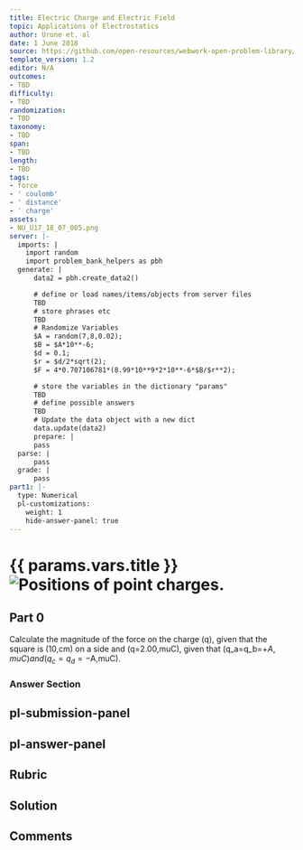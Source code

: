 ```yaml
---
title: Electric Charge and Electric Field
topic: Applications of Electrostatics
author: Urone et. al
date: 1 June 2018
source: https://github.com/open-resources/webwork-open-problem-library/tree/master/Contrib/BrockPhysics/College_Physics_Urone/18.Electric_Field/18-07.Conductors_and_Electric_Fields_in_Static_Equilibrium/NU_U17_18_07_005.pg
template_version: 1.2
editor: N/A
outcomes:
- TBD
difficulty:
- TBD
randomization:
- TBD
taxonomy:
- TBD
span:
- TBD
length:
- TBD
tags:
- force
- ' coulomb'
- ' distance'
- ' charge'
assets:
- NU_U17_18_07_005.png
server: |-
  imports: |
    import random
    import problem_bank_helpers as pbh
  generate: |
      data2 = pbh.create_data2()

      # define or load names/items/objects from server files
      TBD
      # store phrases etc
      TBD
      # Randomize Variables
      $A = random(7,8,0.02);
      $B = $A*10**-6;
      $d = 0.1;
      $r = $d/2*sqrt(2);
      $F = 4*0.707106781*(8.99*10**9*2*10**-6*$B/$r**2);

      # store the variables in the dictionary "params"
      TBD
      # define possible answers
      TBD
      # Update the data object with a new dict
      data.update(data2)
      prepare: |
      pass
  parse: |
      pass
  grade: |
      pass
part1: |-
  type: Numerical
  pl-customizations:
    weight: 1
    hide-answer-panel: true
---
```


# {{ params.vars.title }}![Positions of point charges.](NU_U17_18_07_005.png)

## Part 0 
Calculate the magnitude of the force on the charge (q), given that the square is (10,cm) on a side and (q=2.00,muC), given that (q_a=q_b=+$A,muC) and (q_c=q_d=-$A,muC). 


### Answer Section 


## pl-submission-panel 


## pl-answer-panel 


## Rubric 


## Solution 


## Comments 


